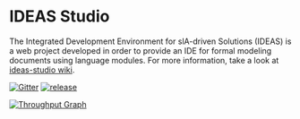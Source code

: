 # IDEAS Studio

The Integrated Development Environment for slA-driven Solutions (IDEAS) is a web project developed in order to provide an IDE for formal modeling documents using language modules. 
For more information, take a look at [ideas-studio wiki](https://github.com/isa-group/ideas-studio/wiki).

[![Gitter](https://badges.gitter.im/Join%20Chat.svg)](https://gitter.im/isa-group/ideas-studio?utm_source=badge&utm_medium=badge&utm_campaign=pr-badge&utm_content=badge)
[![release](https://img.shields.io/badge/release-0.7.1-green.svg)](https://raw.githubusercontent.com/isa-group/ideas-studio/master/CHANGELOG.txt)


[![Throughput Graph](https://graphs.waffle.io/isa-group/ideas-studio/throughput.svg)](https://waffle.io/isa-group/ideas-studio/metrics)
